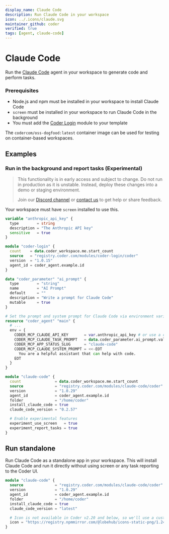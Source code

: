 ```yaml
---
display_name: Claude Code
description: Run Claude Code in your workspace
icon: ../.icons/claude.svg
maintainer_github: coder
verified: true
tags: [agent, claude-code]
---
```


# Claude Code

Run the [Claude Code](https://docs.anthropic.com/en/docs/agents-and-tools/claude-code/overview) agent in your workspace to generate code and perform tasks.

### Prerequisites

- Node.js and npm must be installed in your workspace to install Claude Code
- `screen` must be installed in your workspace to run Claude Code in the background
- You must add the [Coder Login](https://registry.coder.com/modules/coder-login) module to your template

The `codercom/oss-dogfood:latest` container image can be used for testing on container-based workspaces.

## Examples

### Run in the background and report tasks (Experimental)

> This functionality is in early access and subject to change. Do not run in
> production as it is unstable. Instead, deploy these changes into a demo or
> staging environment.
>
> Join our [Discord channel](https://discord.gg/coder) or
> [contact us](https://coder.com/contact) to get help or share feedback.

Your workspace must have `screen` installed to use this.

```tf
variable "anthropic_api_key" {
  type        = string
  description = "The Anthropic API key"
  sensitive   = true
}

module "coder-login" {
  count    = data.coder_workspace.me.start_count
  source   = "registry.coder.com/modules/coder-login/coder"
  version  = "1.0.15"
  agent_id = coder_agent.example.id
}

data "coder_parameter" "ai_prompt" {
  type        = "string"
  name        = "AI Prompt"
  default     = ""
  description = "Write a prompt for Claude Code"
  mutable     = true
}

# Set the prompt and system prompt for Claude Code via environment variables
resource "coder_agent" "main" {
  # ...
  env = {
    CODER_MCP_CLAUDE_API_KEY       = var.anthropic_api_key # or use a coder_parameter 
    CODER_MCP_CLAUDE_TASK_PROMPT   = data.coder_parameter.ai_prompt.value
    CODER_MCP_APP_STATUS_SLUG      = "claude-code"
    CODER_MCP_CLAUDE_SYSTEM_PROMPT = <<-EOT
      You are a helpful assistant that can help with code.
    EOT
  }
}

module "claude-code" {
  count               = data.coder_workspace.me.start_count
  source              = "registry.coder.com/modules/claude-code/coder"
  version             = "1.0.29"
  agent_id            = coder_agent.example.id
  folder              = "/home/coder"
  install_claude_code = true
  claude_code_version = "0.2.57"

  # Enable experimental features
  experiment_use_screen   = true
  experiment_report_tasks = true
}
```

## Run standalone

Run Claude Code as a standalone app in your workspace. This will install Claude Code and run it directly without using screen or any task reporting to the Coder UI.

```tf
module "claude-code" {
  source              = "registry.coder.com/modules/claude-code/coder"
  version             = "1.0.29"
  agent_id            = coder_agent.example.id
  folder              = "/home/coder"
  install_claude_code = true
  claude_code_version = "latest"

  # Icon is not available in Coder v2.20 and below, so we'll use a custom icon URL
  icon = "https://registry.npmmirror.com/@lobehub/icons-static-png/1.24.0/files/dark/claude-color.png"
}
```
